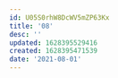 ```yaml
---
id: U05S0rhW8DcWV5mZP63Kx
title: '08'
desc: ''
updated: 1628395529416
created: 1628395471539
date: '2021-08-01'
---
```


